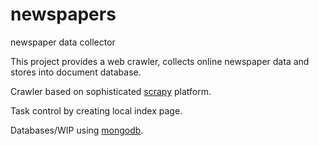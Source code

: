 newspapers
=======

newspaper data collector

This project provides a web crawler, collects online newspaper data and stores into document database.

Crawler based on sophisticated [scrapy](https://github.com/scrapy/scrapy) platform.

Task control by creating local index page.

Databases/WIP using [mongodb](http://www.mongodb.org/).

